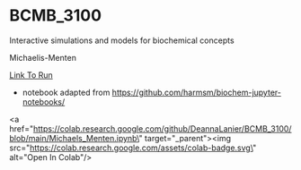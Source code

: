 # BCMB_3100
Interactive simulations and models for biochemical concepts

Michaelis-Menten 

[Link To Run](https://colab.research.google.com/github/DeannaLanier/BCMB_3100/blob/main/Michaels_Menten.ipynb#scrollTo=47d66278-3b28-4862-9250-ed94f325fb99)

* notebook adapted from https://github.com/harmsm/biochem-jupyter-notebooks/

<a href=\"https://colab.research.google.com/github/DeannaLanier/BCMB_3100/blob/main/Michaels_Menten.ipynb\" target=\"_parent\"><img src=\"https://colab.research.google.com/assets/colab-badge.svg\" alt=\"Open In Colab\"/></a>
